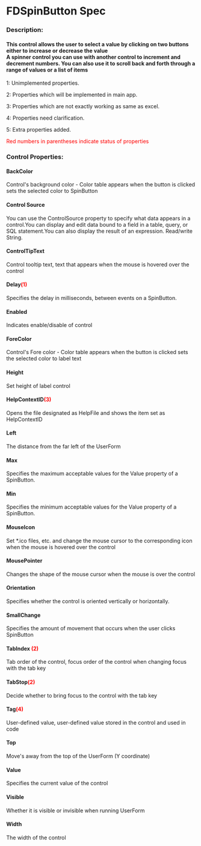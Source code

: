 # FDSpinButton Spec

<h3><b>Description:</b></h3>
<h4>This control allows the user to select a value by clicking on two buttons either to increase or decrease the value<br/>
A spinner control you can use with another control to increment and decrement numbers. You can also use it to scroll back and forth through a range of values or a list of items</h4>

<span>1: Unimplemented properties.</span>

<span>2: Properties which will be implemented in main app.</span>

<span>3: Properties which are not exactly working as same as excel.</span>

<span>4: Properties need clarification.</span>

<span>5: Extra properties added.</span>

<span style='color:red'>Red numbers in parentheses indicate status of properties</span>

<h3><b>Control Properties:</b></h3>
<h4>BackColor</h4>
<span>Control's background color - Color table appears when the button is clicked sets the selected color to SpinButton</span>

<h4>Control Source</h4>
<span>You can use the ControlSource property to specify what data appears in a control.You can display and edit data bound to a field in a table, query, or SQL statement.You can also display the result of an expression. Read/write String.</span>

<h4>ControlTipText</h4>
<span>Control tooltip text, text that appears when the mouse is hovered over the control</span>

<h4>Delay<span style="color:red;">(1)</span></h4>
<span>Specifies the delay in milliseconds, between events on a SpinButton. </span>

<h4>Enabled</h4>
<span>Indicates enable/disable of control</span>

<h4>ForeColor</h4>
<span>Control's Fore color - Color table appears when the button is clicked sets the selected color to label text</span>

<h4>Height</h4>
<span>Set height of label control </span>

<h4>HelpContextID<span style="color:red;">(3)</span></h4>
<span> Opens the file designated as HelpFile and shows the item set as HelpContextID</span>

<h4>Left</h4>
<span>The distance from the far left of the UserForm </span>

<h4>Max</h4>
<span>Specifies the maximum acceptable values for the Value property of a SpinButton. </span>

<h4>Min</h4>
<span>Specifies the minimum acceptable values for the Value property of a SpinButton. </span>
 
<h4>MouseIcon</h4>
<span>Set *.ico files, etc. and change the mouse cursor to the corresponding icon when the mouse is hovered over the control</span>

<h4>MousePointer</h4>
<span>Changes the shape of the mouse cursor when the mouse is over the control </span>

<h4>Orientation</h4>
<span>Specifies whether the control is oriented vertically or horizontally.</span>

<h4>SmallChange</h4>
<span>Specifies the amount of movement that occurs when the user clicks SpinButton </span>

<h4>TabIndex <span style="color:red;">(2)</span></h4>
<span>Tab order of the control, focus order of the control when changing focus with the tab key</span>

<h4>TabStop<span style="color:red;">(2)</span></h4>
<span>Decide whether to bring focus to the control with the tab key </span>

<h4>Tag<span style="color:red;">(4)</span></h4>
<span>User-defined value, user-defined value stored in the control and used in code </span>


<h4>Top</h4>
<span>Move's away from the top of the UserForm (Y coordinate)</span>

<h4>Value</h4>
<span>Specifies the current value of the control</span>

<h4>Visible</h4>
<span>Whether it is visible or invisible when running UserForm</span>

<h4>Width</h4>
<span>The width of the control</span>
